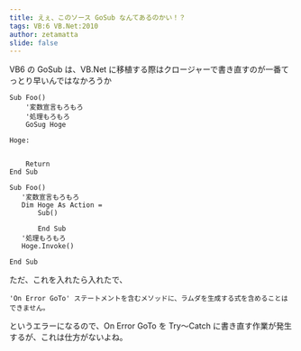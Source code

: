 ```yaml
---
title: えぇ、このソース GoSub なんてあるのかい！？
tags: VB:6 VB.Net:2010
author: zetamatta
slide: false
---
```

VB6 の GoSub は、VB.Net に移植する際はクロージャーで書き直すのが一番てっとり早いんではなかろうか

```VB6
Sub Foo()
    '変数宣言もろもろ
    '処理もろもろ
    GoSug Hoge

Hoge:


    Return
End Sub
```

```vbnet
Sub Foo()
   '変数宣言もろもろ
   Dim Hoge As Action = 
       Sub()

       End Sub
   '処理もろもろ
   Hoge.Invoke()

End Sub
```

ただ、これを入れたら入れたで、

```
'On Error GoTo' ステートメントを含むメソッドに、ラムダを生成する式を含めることはできません。
```

というエラーになるので、On Error GoTo を Try～Catch に書き直す作業が発生するが、これは仕方がないよね。

